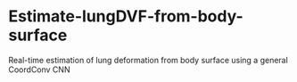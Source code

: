 # Estimate-lungDVF-from-body-surface
Real-time estimation of lung deformation from body surface using a general CoordConv CNN
